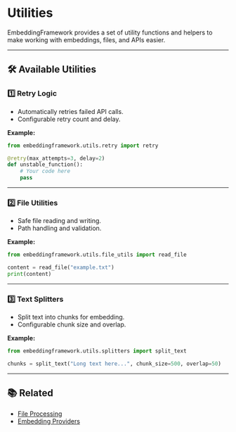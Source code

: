 # Utilities

EmbeddingFramework provides a set of utility functions and helpers to make working with embeddings, files, and APIs easier.

---

## 🛠 Available Utilities

### 1️⃣ Retry Logic
- Automatically retries failed API calls.
- Configurable retry count and delay.

**Example:**
```python
from embeddingframework.utils.retry import retry

@retry(max_attempts=3, delay=2)
def unstable_function():
    # Your code here
    pass
```

---

### 2️⃣ File Utilities
- Safe file reading and writing.
- Path handling and validation.

**Example:**
```python
from embeddingframework.utils.file_utils import read_file

content = read_file("example.txt")
print(content)
```

---

### 3️⃣ Text Splitters
- Split text into chunks for embedding.
- Configurable chunk size and overlap.

**Example:**
```python
from embeddingframework.utils.splitters import split_text

chunks = split_text("Long text here...", chunk_size=500, overlap=50)
```

---

## 📚 Related
- [File Processing](file-processing.md)
- [Embedding Providers](embedding-providers.md)
